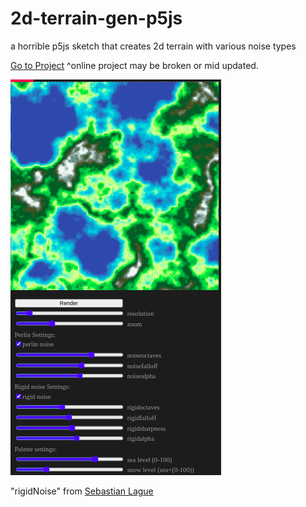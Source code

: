 # 2d-terrain-gen-p5js
a horrible p5js sketch that creates 2d terrain with various noise types

[Go to Project](https://editor.p5js.org/rt.sayochi/full/l81FGrZ0f)
^online project may be broken or mid updated.


![Iimage](https://github.com/clod44/2d-terrain-gen-p5js/blob/main/Screenshot.png)

"rigidNoise" from [Sebastian Lague](https://youtu.be/H4g-TC__cvg)  



